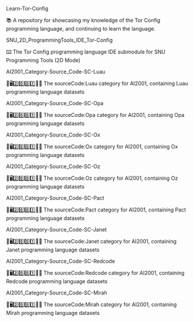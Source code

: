 
Learn-Tor-Config

📚️ A repository for showcasing my knowledge of the Tor Config programming language, and continuing to learn the language. 

SNU_2D_ProgrammingTools_IDE_Tor-Config

⌨️ The Tor Config programming language IDE submodule for SNU Programming Tools (2D Mode)

AI2001_Category-Source_Code-SC-Luau

🧠️🖥️2️⃣️0️⃣️0️⃣️1️⃣️💾️📜️ The sourceCode:Luau category for AI2001, containing Luau programming language datasets

AI2001_Category-Source_Code-SC-Opa

🧠️🖥️2️⃣️0️⃣️0️⃣️1️⃣️💾️📜️ The sourceCode:Opa category for AI2001, containing Opa programming language datasets

AI2001_Category-Source_Code-SC-Ox

🧠️🖥️2️⃣️0️⃣️0️⃣️1️⃣️💾️📜️ The sourceCode:Ox category for AI2001, containing Ox programming language datasets

AI2001_Category-Source_Code-SC-Oz

🧠️🖥️2️⃣️0️⃣️0️⃣️1️⃣️💾️📜️ The sourceCode:Oz category for AI2001, containing Oz programming language datasets

AI2001_Category-Source_Code-SC-Pact

🧠️🖥️2️⃣️0️⃣️0️⃣️1️⃣️💾️📜️ The sourceCode:Pact category for AI2001, containing Pact programming language datasets

AI2001_Category-Source_Code-SC-Janet

🧠️🖥️2️⃣️0️⃣️0️⃣️1️⃣️💾️📜️ The sourceCode:Janet category for AI2001, containing Janet programming language datasets

AI2001_Category-Source_Code-SC-Redcode

🧠️🖥️2️⃣️0️⃣️0️⃣️1️⃣️💾️📜️ The sourceCode:Redcode category for AI2001, containing Redcode programming language datasets

AI2001_Category-Source_Code-SC-Mirah

🧠️🖥️2️⃣️0️⃣️0️⃣️1️⃣️💾️📜️ The sourceCode:Mirah category for AI2001, containing Mirah programming language datasets

